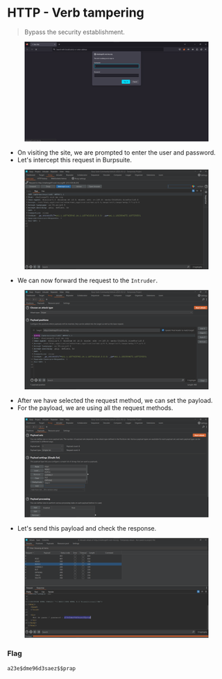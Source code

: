 # HTTP - Verb tampering

> Bypass the security establishment.

<figure><img src="../../.gitbook/assets/1 (103).png" alt=""><figcaption></figcaption></figure>

* On visiting the site, we are prompted to enter the user and password.
* Let's intercept this request in Burpsuite.

<figure><img src="../../.gitbook/assets/2 (98).png" alt=""><figcaption></figcaption></figure>

* We can now forward the request to the `Intruder`.&#x20;

<figure><img src="../../.gitbook/assets/3 (85).png" alt=""><figcaption></figcaption></figure>

* After we have selected the request method, we can set the payload.
* For the payload, we are using all the request methods.

<figure><img src="../../.gitbook/assets/4 (67).png" alt=""><figcaption></figcaption></figure>

* Let's send this payload and check the response.

<figure><img src="../../.gitbook/assets/5 (57).png" alt=""><figcaption></figcaption></figure>

### Flag

```
a23e$dme96d3saez$$prap
```
